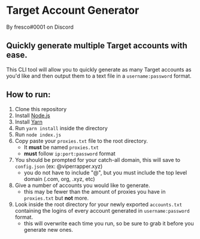 # Target Account Generator
By fresco#0001 on Discord

## Quickly generate multiple Target accounts with ease.

This CLI tool will allow you to quickly generate as many Target accounts as you'd like and then output them to a text file in a `username:password` format.

## How to run:

1. Clone this repository
2. Install [Node.js](https://nodejs.org/en/)
3. Install [Yarn](https://classic.yarnpkg.com/en/docs/install/)
4. Run `yarn install` inside the directory
5. Run `node index.js`
6. Copy paste your `proxies.txt` file to the root directory.
    - It **must** be named `proxies.txt`
    - **must** follow `ip:port:password` format
7. You should be prompted for your catch-all domain, this will save to `config.json` (ex: @viperrapper.xyz)
    - you do not have to include "@", but you must include the top level domain (.com, org, .xyz, etc)
8. Give a number of accounts you would like to generate. 
    - this may be fewer than the amount of proxies you have in `proxies.txt` but **not** more.
9. Look inside the root directory for your newly exported `accounts.txt` containing the logins of every account generated in `username:password` format.
    - this will overwrite each time you run, so be sure to grab it before you generate new ones.
